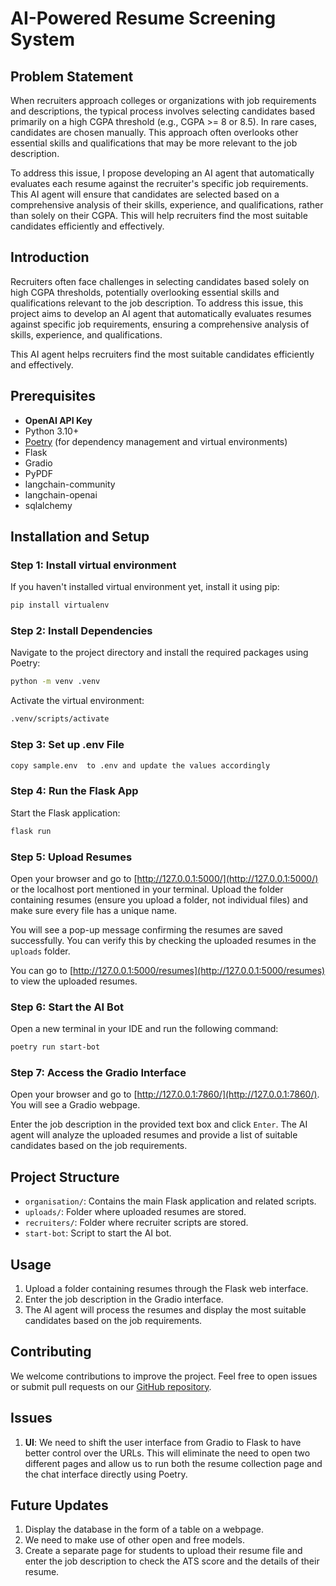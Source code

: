 # AI-Powered Resume Screening System

## Problem Statement

When recruiters approach colleges or organizations with job requirements and descriptions, the typical process involves selecting candidates based primarily on a high CGPA threshold (e.g., CGPA >= 8 or 8.5). In rare cases, candidates are chosen manually. This approach often overlooks other essential skills and qualifications that may be more relevant to the job description.

To address this issue, I propose developing an AI agent that automatically evaluates each resume against the recruiter's specific job requirements. This AI agent will ensure that candidates are selected based on a comprehensive analysis of their skills, experience, and qualifications, rather than solely on their CGPA. This will help recruiters find the most suitable candidates efficiently and effectively.

## Introduction

Recruiters often face challenges in selecting candidates based solely on high CGPA thresholds, potentially overlooking essential skills and qualifications relevant to the job description. To address this issue, this project aims to develop an AI agent that automatically evaluates resumes against specific job requirements, ensuring a comprehensive analysis of skills, experience, and qualifications.

This AI agent helps recruiters find the most suitable candidates efficiently and effectively.

## Prerequisites

- **OpenAI API Key**
- Python 3.10+
- [Poetry](https://python-poetry.org/) (for dependency management and virtual environments)
- Flask
- Gradio
- PyPDF
- langchain-community
- langchain-openai
- sqlalchemy

## Installation and Setup

### Step 1: Install virtual environment

If you haven't installed virtual environment yet, install it using pip:

```sh
pip install virtualenv
```

### Step 2: Install Dependencies

Navigate to the project directory and install the required packages using Poetry:

```sh
python -m venv .venv
```

Activate the virtual environment:

```sh
.venv/scripts/activate
```

### Step 3: Set up .env File


```sh
copy sample.env  to .env and update the values accordingly
```

### Step 4: Run the Flask App

Start the Flask application:

```sh
flask run
```

### Step 5: Upload Resumes

Open your browser and go to [http://127.0.0.1:5000/](http://127.0.0.1:5000/) or the localhost port mentioned in your terminal. Upload the folder containing resumes (ensure you upload a folder, not individual files) and make sure every file has a unique name.

You will see a pop-up message confirming the resumes are saved successfully. You can verify this by checking the uploaded resumes in the `uploads` folder.

You can go to [http://127.0.0.1:5000/resumes](http://127.0.0.1:5000/resumes) to view the uploaded resumes.

### Step 6: Start the AI Bot

Open a new terminal in your IDE and run the following command:

```sh
poetry run start-bot
```

### Step 7: Access the Gradio Interface

Open your browser and go to [http://127.0.0.1:7860/](http://127.0.0.1:7860/). You will see a Gradio webpage.

Enter the job description in the provided text box and click `Enter`. The AI agent will analyze the uploaded resumes and provide a list of suitable candidates based on the job requirements.

## Project Structure

- `organisation/`: Contains the main Flask application and related scripts.
- `uploads/`: Folder where uploaded resumes are stored.
- `recruiters/`: Folder where recruiter scripts are stored.
- `start-bot`: Script to start the AI bot.

## Usage

1. Upload a folder containing resumes through the Flask web interface.
2. Enter the job description in the Gradio interface.
3. The AI agent will process the resumes and display the most suitable candidates based on the job requirements.

## Contributing

We welcome contributions to improve the project. Feel free to open issues or submit pull requests on our [GitHub repository](https://github.com/TheM1N9/ResumeDB).

## Issues

1. **UI**: We need to shift the user interface from Gradio to Flask to have better control over the URLs. This will eliminate the need to open two different pages and allow us to run both the resume collection page and the chat interface directly using Poetry.

## Future Updates

1. Display the database in the form of a table on a webpage.
2. We need to make use of other open and free models.
3. Create a separate page for students to upload their resume file and enter the job description to check the ATS score and the details of their resume.

